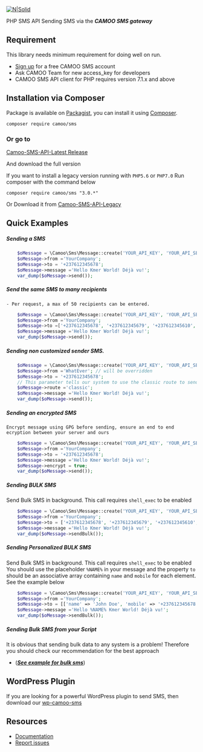 [![N|Solid](https://www.camoo.hosting/img/logos/logoDomain.png)](https://www.camoo.cm/bulk-sms)

PHP SMS API Sending SMS via the **_CAMOO SMS gateway_**

Requirement
-----------

This library needs minimum requirement for doing well on run.

   - [Sign up](https://www.camoo.cm/join) for a free CAMOO SMS account
   - Ask CAMOO Team for new access_key for developers
   - CAMOO SMS API client for PHP requires version 7.1.x and above

## Installation via Composer

Package is available on [Packagist](https://packagist.org/packages/camoo/sms),
you can install it using [Composer](http://getcomposer.org).

```shell
composer require camoo/sms
```
### Or go to

   [Camoo-SMS-API-Latest Release](https://github.com/camoo/sms/releases/tag/v3.1.3)

And download the full version

If you want to install a legacy version running with `PHP5.6` or `PHP7.0`
Run composer with the command below
```shell
composer require camoo/sms "3.0.*"
```
Or Download it from [Camoo-SMS-API-Legacy](https://github.com/camoo/sms/releases/tag/v3.0.6)

Quick Examples
--------------

##### Sending a SMS
```php
	$oMessage = \Camoo\Sms\Message::create('YOUR_API_KEY', 'YOUR_API_SECRET');
	$oMessage->from ='YourCompany';
	$oMessage->to = '+237612345678';
	$oMessage->message ='Hello Kmer World! Déjà vu!';
	var_dump($oMessage->send());
  ```
##### Send the same SMS to many recipients
            
	- Per request, a max of 50 recipients can be entered.
```php
	$oMessage = \Camoo\Sms\Message::create('YOUR_API_KEY', 'YOUR_API_SECRET');
	$oMessage->from ='YourCompany';
	$oMessage->to =['+237612345678', '+237612345679', '+237612345610', '+33689764530'];
	$oMessage->message ='Hello Kmer World! Déjà vu!';
	var_dump($oMessage->send());
```

##### Sending non customized sender SMS.
```php
    $oMessage = \Camoo\Sms\Message::create('YOUR_API_KEY', 'YOUR_API_SECRET');
    $oMessage->from ='WhatEver'; // will be overridden
    $oMessage->to = '+237612345678';
    // This parameter tells our system to use the classic route to send your message.
    $oMessage->route ='classic';
    $oMessage->message ='Hello Kmer World! Déjà vu!';
    var_dump($oMessage->send());
```

##### Sending an encrypted SMS
	Encrypt message using GPG before sending, ensure an end to end ecryption between your server and ours
```php
	$oMessage = \Camoo\Sms\Message::create('YOUR_API_KEY', 'YOUR_API_SECRET');
	$oMessage->from ='YourCompany';
	$oMessage->to = '+237612345678';
	$oMessage->message ='Hello Kmer World! Déjà vu!';
	$oMessage->encrypt = true;
	var_dump($oMessage->send());
  ```

##### Sending BULK SMS
Send Bulk SMS in background. This call requires `shell_exec` to be enabled
```php
	$oMessage = \Camoo\Sms\Message::create('YOUR_API_KEY', 'YOUR_API_SECRET');
	$oMessage->from ='YourCompany';
	$oMessage->to = ['+237612345678', '+237612345679', '+237612345610', '+33689764530', '+4917612345671'];
	$oMessage->message ='Hello Kmer World! Déjà vu!';
	var_dump($oMessage->sendBulk());
  ```
##### Sending Personalized BULK SMS
Send Bulk SMS in background. This call requires `shell_exec` to be enabled
You  should use the placeholder `%NAME%` in your message and the property `to` should be an associative array containing `name` and `mobile` for each element. See the example below
```php
	$oMessage = \Camoo\Sms\Message::create('YOUR_API_KEY', 'YOUR_API_SECRET');
	$oMessage->from ='YourCompany';
	$oMessage->to = [['name' => 'John Doe', 'mobile' => '+237612345678'], ['name' => 'Jeanne Doe', 'mobile' => '+237612345679'], ['...']];
	$oMessage->message ='Hello %NAME% Kmer World! Déjà vu!';
	var_dump($oMessage->sendBulk());
  ```
##### Sending Bulk SMS from your Script
It is obvious that sending bulk data to any system is a problem! Therefore you should check our recommendation for the best approach
   - (_**[See example for bulk sms](https://github.com/camoo/sms/wiki/How-to-send-Bulk-SMS-from-your-script#send-sms-sequentially)**_)

WordPress Plugin
----------------
If you are looking for a powerful WordPress plugin to send SMS, then download our [wp-camoo-sms](https://github.com/camoo/wp-camoo-sms)

Resources
---------

  * [Documentation](https://github.com/camoo/sms/wiki)
  * [Report issues](https://github.com/camoo/sms/issues)
